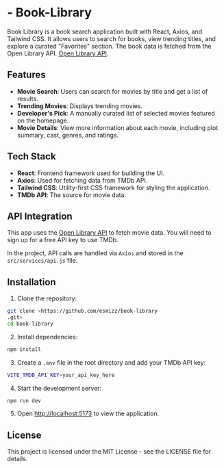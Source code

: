 # - Book-Library

Book Library is a book search application built with React, Axios, and Tailwind CSS. It allows users to search for books, view trending titles, and explore a curated "Favorites" section. The book data is fetched from the Open Library API. [ Open Library API](https://openlibrary.org/developers/api).

## Features

- **Movie Search**: Users can search for movies by title and get a list of results.
- **Trending Movies**: Displays trending movies.
- **Developer's Pick**: A manually curated list of selected movies featured on the homepage.
- **Movie Details**: View more information about each movie, including plot summary, cast, genres, and ratings.

## Tech Stack

- **React**: Frontend framework used for building the UI.
- **Axios**: Used for fetching data from TMDb API.
- **Tailwind CSS**: Utility-first CSS framework for styling the application.
- **TMDb API**: The source for movie data.

<!-- ## Live Demo

[Click here to see the live demo](#)

## Screenshots

![YAMDS Home Page](./screenshots/home-page.png)
![Movie Search](./screenshots/movie-search.png)
![Movie Details](./screenshots/movie-details.png) -->

## API Integration

This app uses the [ Open Library API](https://openlibrary.org/developers/api) to fetch movie data. You will need to sign up for a free API key to use TMDb.

In the project, API calls are handled via `Axios` and stored in the `src/services/api.js` file.

## Installation

1. Clone the repository:

```bash
git clone <https://github.com/esmizz/book-library
.git>
cd book-library

```

2. Install dependencies:

```bash
npm install
```

3. Create a `.env` file in the root directory and add your TMDb API key:

```bash
VITE_TMDB_API_KEY=your_api_key_here
```

4. Start the development server:

```bash
npm run dev
```

5. Open <http://localhost:5173> to view the application.

## License

This project is licensed under the MIT License - see the LICENSE file for details.
